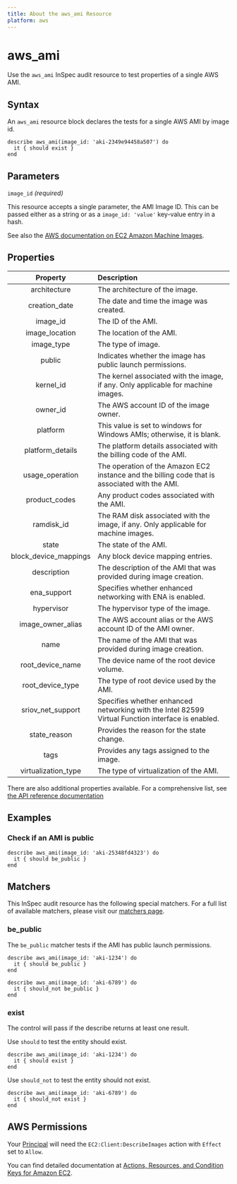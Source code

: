```yaml
---
title: About the aws_ami Resource
platform: aws
---
```


# aws_ami

Use the `aws_ami` InSpec audit resource to test properties of a single AWS AMI.

## Syntax

An `aws_ami` resource block declares the tests for a single AWS AMI by image id.

    describe aws_ami(image_id: 'aki-2349e94458a507') do
      it { should exist }
    end

## Parameters

`image_id` _(required)_

This resource accepts a single parameter, the AMI Image ID.
This can be passed either as a string or as a `image_id: 'value'` key-value entry in a hash.

See also the [AWS documentation on EC2 Amazon Machine Images](https://docs.aws.amazon.com/AWSEC2/latest/UserGuide/AMIs.html).

## Properties

| Property | Description |
| :---: | :--- |
| architecture | The architecture of the image. |
| creation_date | The date and time the image was created. |
| image_id | The ID of the AMI. |
| image_location | The location of the AMI. |
| image_type | The type of image. |
| public | Indicates whether the image has public launch permissions. |
| kernel_id | The kernel associated with the image, if any. Only applicable for machine images. |
| owner_id | The AWS account ID of the image owner. |
| platform | This value is set to windows for Windows AMIs; otherwise, it is blank. |
| platform_details | The platform details associated with the billing code of the AMI. |
| usage_operation | The operation of the Amazon EC2 instance and the billing code that is associated with the AMI. |
| product_codes | Any product codes associated with the AMI. |
| ramdisk_id | The RAM disk associated with the image, if any. Only applicable for machine images. |
| state | The state of the AMI. |
| block_device_mappings | Any block device mapping entries. |
| description | The description of the AMI that was provided during image creation. |
| ena_support | Specifies whether enhanced networking with ENA is enabled. |
| hypervisor | The hypervisor type of the image. |
| image_owner_alias | The AWS account alias or the AWS account ID of the AMI owner. |
| name | The name of the AMI that was provided during image creation. |
| root_device_name | The device name of the root device volume. |
| root_device_type | The type of root device used by the AMI. |
| sriov_net_support | Specifies whether enhanced networking with the Intel 82599 Virtual Function interface is enabled. |
| state_reason | Provides the reason for the state change. |
| tags | Provides any tags assigned to the image. |
| virtualization_type | The type of virtualization of the AMI. |

There are also additional properties available. For a comprehensive list, see [the API reference documentation](https://docs.aws.amazon.com/AWSEC2/latest/APIReference/API_Image.html)

## Examples

### Check if an AMI is public

    describe aws_ami(image_id: 'aki-25348fd4323') do
      it { should be_public }
    end

## Matchers

This InSpec audit resource has the following special matchers. For a full list of available matchers, please visit our [matchers page](https://www.inspec.io/docs/reference/matchers/).

### be_public

The `be_public` matcher tests if the AMI has public launch permissions.

    describe aws_ami(image_id: 'aki-1234') do
      it { should be_public }
    end

    describe aws_ami(image_id: 'aki-6789') do
      it { should_not be_public }
    end

### exist

The control will pass if the describe returns at least one result.

Use `should` to test the entity should exist.

    describe aws_ami(image_id: 'aki-1234') do
      it { should exist }
    end

Use `should_not` to test the entity should not exist.

    describe aws_ami(image_id: 'aki-6789') do
      it { should_not exist }
    end

## AWS Permissions

Your [Principal](https://docs.aws.amazon.com/IAM/latest/UserGuide/intro-structure.html#intro-structure-principal) will need the `EC2:Client:DescribeImages` action with `Effect` set to `Allow`.

You can find detailed documentation at [Actions, Resources, and Condition Keys for Amazon EC2](https://docs.aws.amazon.com/IAM/latest/UserGuide/list_amazonec2.html).
